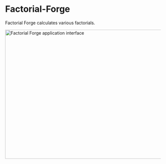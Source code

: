 # Factorial-Forge
Factorial Forge calculates various factorials.

<img width="721" height="418" alt="Factorial Forge application interface" src="https://github.com/user-attachments/assets/eec0528e-eee2-4d64-a052-908ddb6cb01f" />
